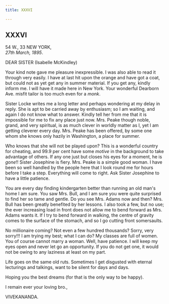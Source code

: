 ```yaml
---
title: XXXVI

---
```





  

  


## XXXVI

54 W., 33 NEW YORK,  
*27th March, 1895*.

DEAR SISTER (Isabelle McKindley)

Your kind note gave me pleasure inexpressible. I was also able to read
it through very easily. I have at last hit upon the orange and have got
a coat, but could not as yet get any in summer material. If you get any,
kindly inform me. I will have it made here in New York. Your wonderful
Dearborn Ave. misfit tailor is too much even for a *monk*.

Sister Locke writes me a long letter and perhaps wondering at my delay
in reply. She is apt to be carried away by enthusiasm; so I am waiting,
and again I do not know what to answer. Kindly tell her from me that it
is impossible for me to fix any place just now. Mrs. Peake though noble,
grand, and very spiritual, is as much clever in worldly matter as I, yet
I am getting cleverer every day. Mrs. Peake has been offered, by some
one whom she knows only hazily in Washington, a place for summer.

Who knows that she will not be played upon? This is a wonderful country
for cheating, and 99.9 per cent have some *motive* in the background to
take advantage of others. If any one just but closes his eyes for a
moment, he is *gone*!! Sister Josephine is fiery. Mrs. Peake is a simple
good woman. I have been so well handled by the people here that I look
round me for hours before I take a step. Everything will come to right.
Ask Sister Josephine to have a little patience.

You are every day finding kindergarten better than running an old man's
home I am sure. You saw Mrs. Bull, and I am sure you were quite
surprised to find her so tame and gentle. Do you see Mrs. Adams now and
then? Mrs. Bull has been greatly benefited by her lessons. I also took a
few, but no use; the ever increasing load in front does not allow me to
bend forward as Mrs. Adams wants it. If I try to bend forward in
walking, the centre of gravity comes to the surface of the stomach, and
so I go cutting front somersaults.

No millionaire coming? Not even a few hundred thousands? Sorry, very
sorry!!! I am trying my best; what I can do? My classes are full of
women. You of course cannot marry a woman. Well, have patience. I will
keep my eyes open and never let go an opportunity. If you do not get
one, it would not be owing to any laziness at least on my part.

Life goes on the same old ruts. Sometimes I get disgusted with eternal
lecturings and talkings, want to be silent for days and days.

Hoping you the best dreams (for that is the only way to be happy).

I remain ever your loving bro.,

VIVEKANANDA.


